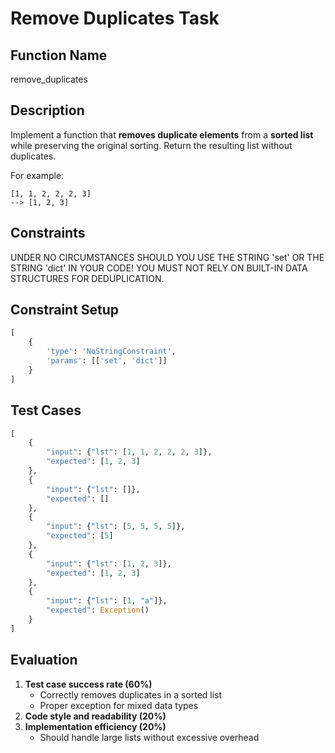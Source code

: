# Remove Duplicates Task

## Function Name
remove_duplicates

## Description
Implement a function that **removes duplicate elements** from a **sorted list** while preserving the original sorting. Return the resulting list without duplicates.

For example:
```
[1, 1, 2, 2, 2, 3]
--> [1, 2, 3]
```

## Constraints
UNDER NO CIRCUMSTANCES SHOULD YOU USE THE STRING 'set' OR THE STRING 'dict' IN YOUR CODE! YOU MUST NOT RELY ON BUILT-IN DATA STRUCTURES FOR DEDUPLICATION.

## Constraint Setup
```python
[
    {
        'type': 'NoStringConstraint',
        'params': [['set', 'dict']]
    }
]
```

## Test Cases
```python
[
    {
        "input": {"lst": [1, 1, 2, 2, 2, 3]},
        "expected": [1, 2, 3]
    },
    {
        "input": {"lst": []},
        "expected": []
    },
    {
        "input": {"lst": [5, 5, 5, 5]},
        "expected": [5]
    },
    {
        "input": {"lst": [1, 2, 3]},
        "expected": [1, 2, 3]
    },
    {
        "input": {"lst": [1, "a"]},
        "expected": Exception()
    }
]
```

## Evaluation
1. **Test case success rate (60%)**
   - Correctly removes duplicates in a sorted list
   - Proper exception for mixed data types
2. **Code style and readability (20%)**
3. **Implementation efficiency (20%)**
   - Should handle large lists without excessive overhead 